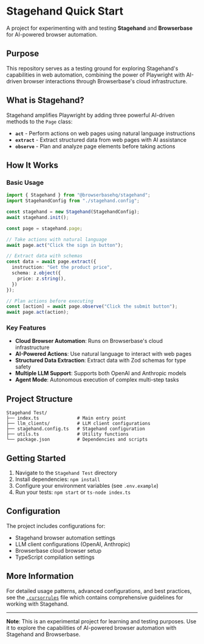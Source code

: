 # Stagehand Quick Start

A project for experimenting with and testing **Stagehand** and **Browserbase** for AI-powered browser automation.

## Purpose

This repository serves as a testing ground for exploring Stagehand's capabilities in web automation, combining the power of Playwright with AI-driven browser interactions through Browserbase's cloud infrastructure.

## What is Stagehand?

Stagehand amplifies Playwright by adding three powerful AI-driven methods to the `Page` class:

- **`act`** - Perform actions on web pages using natural language instructions
- **`extract`** - Extract structured data from web pages with AI assistance  
- **`observe`** - Plan and analyze page elements before taking actions

## How It Works

### Basic Usage

```typescript
import { Stagehand } from "@browserbasehq/stagehand";
import StagehandConfig from "./stagehand.config";

const stagehand = new Stagehand(StagehandConfig);
await stagehand.init();

const page = stagehand.page;

// Take actions with natural language
await page.act("Click the sign in button");

// Extract data with schemas
const data = await page.extract({
  instruction: "Get the product price",
  schema: z.object({
    price: z.string(),
  })
});

// Plan actions before executing
const [action] = await page.observe("Click the submit button");
await page.act(action);
```

### Key Features

- **Cloud Browser Automation**: Runs on Browserbase's cloud infrastructure
- **AI-Powered Actions**: Use natural language to interact with web pages
- **Structured Data Extraction**: Extract data with Zod schemas for type safety
- **Multiple LLM Support**: Supports both OpenAI and Anthropic models
- **Agent Mode**: Autonomous execution of complex multi-step tasks

## Project Structure

```
Stagehand Test/
├── index.ts              # Main entry point
├── llm_clients/          # LLM client configurations
├── stagehand.config.ts   # Stagehand configuration
├── utils.ts              # Utility functions
└── package.json          # Dependencies and scripts
```

## Getting Started

1. Navigate to the `Stagehand Test` directory
2. Install dependencies: `npm install`
3. Configure your environment variables (see `.env.example`)
4. Run your tests: `npm start` or `ts-node index.ts`

## Configuration

The project includes configurations for:
- Stagehand browser automation settings
- LLM client configurations (OpenAI, Anthropic)
- Browserbase cloud browser setup
- TypeScript compilation settings

## More Information

For detailed usage patterns, advanced configurations, and best practices, see the [`.cursorrules`](./Stagehand%20Test/.cursorrules) file which contains comprehensive guidelines for working with Stagehand.

---

**Note**: This is an experimental project for learning and testing purposes. Use it to explore the capabilities of AI-powered browser automation with Stagehand and Browserbase. 